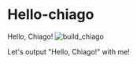 # Hello-chiago
Hello, Chiago!
![build_chiago](https://user-images.githubusercontent.com/77169205/193584087-40b06127-07b0-483e-86df-88ccb750f621.gif)

Let's output "Hello, Chiago!" with me!
